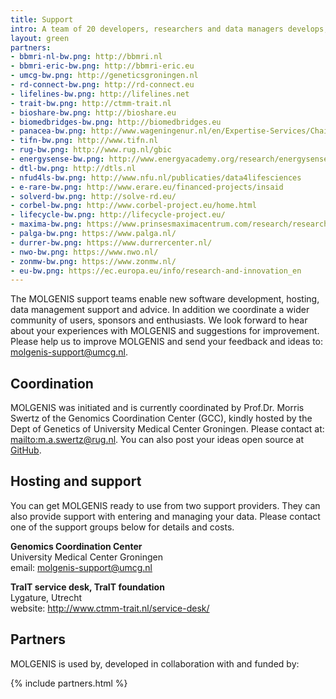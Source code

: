 ```yaml
---
title: Support
intro: A team of 20 developers, researchers and data managers develops, supports and continuously improves the software. We are always happy to hear about your experience with MOLGENIS. Please, help us to improve MOLGENIS and send your feedback and ideas to <a href="mailto:molgenis-support@umcg.nl">molgenis-support@umcg.nl</a>
layout: green
partners:
- bbmri-nl-bw.png: http://bbmri.nl
- bbmri-eric-bw.png: http://bbmri-eric.eu
- umcg-bw.png: http://geneticsgroningen.nl
- rd-connect-bw.png: http://rd-connect.eu
- lifelines-bw.png: http://lifelines.net
- trait-bw.png: http://ctmm-trait.nl
- bioshare-bw.png: http://bioshare.eu
- biomedbridges-bw.png: http://biomedbridges.eu
- panacea-bw.png: http://www.wageningenur.nl/en/Expertise-Services/Chair-groups/Plant-Sciences/Laboratory-of-Nematology/Projects/PANACEA.htm
- tifn-bw.png: http://www.tifn.nl
- rug-bw.png: http://www.rug.nl/gbic
- energysense-bw.png: http://www.energyacademy.org/research/energysense
- dtl-bw.png: http://dtls.nl
- nfud4ls-bw.png: http://www.nfu.nl/publicaties/data4lifesciences
- e-rare-bw.png: http://www.erare.eu/financed-projects/insaid
- solverd-bw.png: http://solve-rd.eu/
- corbel-bw.png: http://www.corbel-project.eu/home.html
- lifecycle-bw.png: http://lifecycle-project.eu/
- maxima-bw.png: https://www.prinsesmaximacentrum.com/research/research/our-research-groups/kemmeren-group/
- palga-bw.png: https://www.palga.nl/
- durrer-bw.png: https://www.durrercenter.nl/
- nwo-bw.png: https://www.nwo.nl/
- zonmw-bw.png: https://www.zonmw.nl/
- eu-bw.png: https://ec.europa.eu/info/research-and-innovation_en
---
```


The MOLGENIS support teams enable new software development, hosting, data management support and advice. In addition we coordinate a wider community of users, sponsors and enthusiasts. We look forward to hear about your experiences with MOLGENIS and suggestions for improvement. Please help us to improve MOLGENIS and send your feedback and ideas to: molgenis-support@umcg.nl.

## Coordination
MOLGENIS was initiated and is currently coordinated by Prof.Dr. Morris Swertz of the Genomics Coordination Center (GCC), kindly hosted by the Dept of Genetics of University Medical Center Groningen. Please contact at: <a href="mailto:m.a.swertz@rug.nl">mailto:m.a.swertz@rug.nl</a>. You can also post your ideas open source at [GitHub](https://github.com/molgenis/molgenis/issues).

## Hosting and support
You can get MOLGENIS ready to use from two support providers. They can also provide support with entering and managing your data. Please contact one of the support groups below for details and costs.

**Genomics Coordination Center**  
University Medical Center Groningen  
email: <molgenis-support@umcg.nl>

**TraIT service desk, TraIT foundation**   
Lygature, Utrecht  
website: <http://www.ctmm-trait.nl/service-desk/>

## Partners

MOLGENIS is used by, developed in collaboration with and funded by:

{% include partners.html %}
